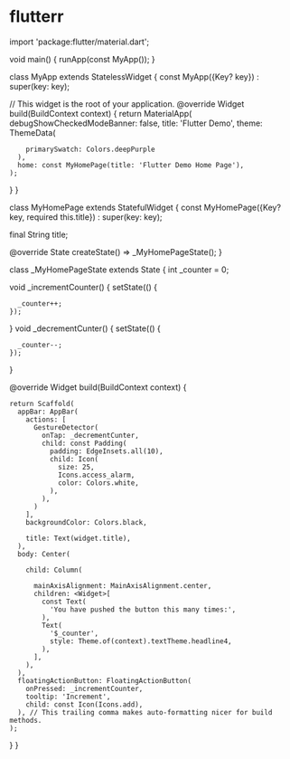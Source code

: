 # flutterr

 import 'package:flutter/material.dart';

void main() {
  runApp(const MyApp());
}

class MyApp extends StatelessWidget {
  const MyApp({Key? key}) : super(key: key);

  // This widget is the root of your application.
  @override
  Widget build(BuildContext context) {
    return MaterialApp(
      debugShowCheckedModeBanner: false,
      title: 'Flutter Demo',
      theme: ThemeData(

        primarySwatch: Colors.deepPurple
      ),
      home: const MyHomePage(title: 'Flutter Demo Home Page'),
    );
  }
}

class MyHomePage extends StatefulWidget {
  const MyHomePage({Key? key, required this.title}) : super(key: key);


  final String title;

  @override
  State<MyHomePage> createState() => _MyHomePageState();
}

class _MyHomePageState extends State<MyHomePage> {
  int _counter = 0;

  void _incrementCounter() {
    setState(() {

      _counter++;
    });
  }
  void _decrementCunter() {
    setState(() {

      _counter--;
    });
  }

  @override
  Widget build(BuildContext context) {

    return Scaffold(
      appBar: AppBar(
        actions: [
          GestureDetector(
            onTap: _decrementCunter,
            child: const Padding(
              padding: EdgeInsets.all(10),
              child: Icon(
                size: 25,
                Icons.access_alarm,
                color: Colors.white,
              ),
            ),
          )
        ],
        backgroundColor: Colors.black,

        title: Text(widget.title),
      ),
      body: Center(

        child: Column(

          mainAxisAlignment: MainAxisAlignment.center,
          children: <Widget>[
            const Text(
              'You have pushed the button this many times:',
            ),
            Text(
              '$_counter',
              style: Theme.of(context).textTheme.headline4,
            ),
          ],
        ),
      ),
      floatingActionButton: FloatingActionButton(
        onPressed: _incrementCounter,
        tooltip: 'Increment',
        child: const Icon(Icons.add),
      ), // This trailing comma makes auto-formatting nicer for build methods.
    );
  }
}
